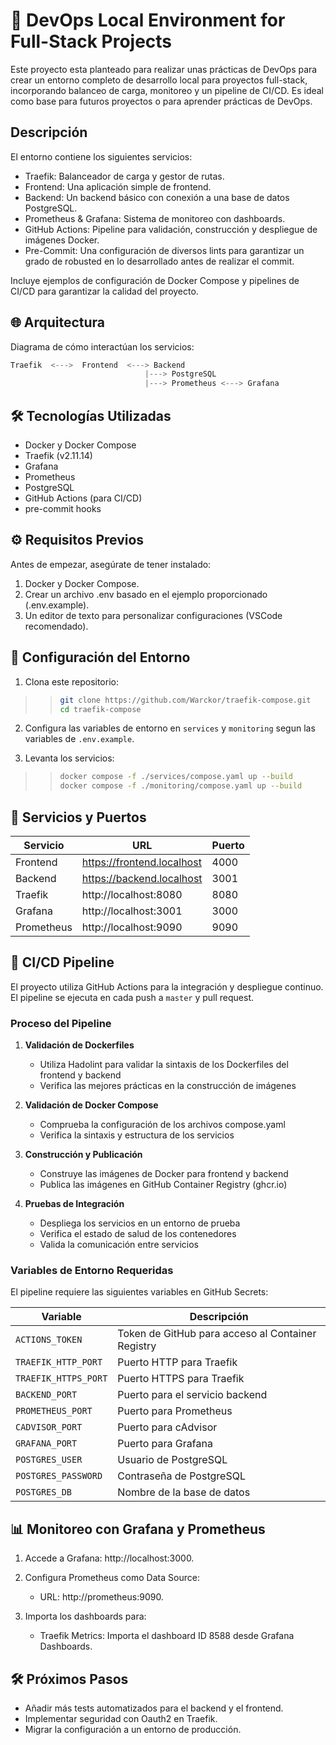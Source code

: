 # 🔧 DevOps Local Environment for Full-Stack Projects

Este proyecto esta planteado para realizar unas prácticas de DevOps para crear un entorno completo de desarrollo local para proyectos full-stack, incorporando balanceo de carga, monitoreo y un pipeline de CI/CD. Es ideal como base para futuros proyectos o para aprender prácticas de DevOps.


## Descripción

El entorno contiene los siguientes servicios:

- Traefik: Balanceador de carga y gestor de rutas.
- Frontend: Una aplicación simple de frontend.
- Backend: Un backend básico con conexión a una base de datos PostgreSQL.
- Prometheus & Grafana: Sistema de monitoreo con dashboards.
- GitHub Actions: Pipeline para validación, construcción y despliegue de imágenes Docker.
- Pre-Commit: Una configuración de diversos lints para garantizar un grado de robusted en lo desarrollado antes de realizar el commit.

Incluye ejemplos de configuración de Docker Compose y pipelines de CI/CD para garantizar la calidad del proyecto.


## 🌐 Arquitectura

Diagrama de cómo interactúan los servicios:

```rust
Traefik  <--->  Frontend  <---> Backend
                              |---> PostgreSQL
                              |---> Prometheus <---> Grafana
```


## 🛠️ Tecnologías Utilizadas

- Docker y Docker Compose
- Traefik (v2.11.14)
- Grafana
- Prometheus
- PostgreSQL
- GitHub Actions (para CI/CD)
- pre-commit hooks


## ⚙️ Requisitos Previos

Antes de empezar, asegúrate de tener instalado:

1. Docker y Docker Compose.
2. Crear un archivo .env basado en el ejemplo proporcionado (.env.example).
3. Un editor de texto para personalizar configuraciones (VSCode recomendado).


## 📂 Configuración del Entorno

1. Clona este repositorio:
>> ```bash
>> git clone https://github.com/Warckor/traefik-compose.git
>> cd traefik-compose
>> ```

2. Configura las variables de entorno en `services` y `monitoring` segun las variables de `.env.example`.

3. Levanta los servicios:
>> ```bash
>> docker compose -f ./services/compose.yaml up --build
>> docker compose -f ./monitoring/compose.yaml up --build
>> ```

## 🚀 Servicios y Puertos
| Servicio   | URL                        | Puerto |
| ---------- | -------------------------- | ------ |
| Frontend   | https://frontend.localhost | 4000   |
| Backend    | https://backend.localhost  | 3001   |
| Traefik    | http://localhost:8080      | 8080   |
| Grafana    | http://localhost:3001      | 3000   |
| Prometheus | http://localhost:9090      | 9090   |


## 🔄 CI/CD Pipeline

El proyecto utiliza GitHub Actions para la integración y despliegue continuo. El pipeline se ejecuta en cada push a `master` y pull request.

### Proceso del Pipeline

1. **Validación de Dockerfiles**
   - Utiliza Hadolint para validar la sintaxis de los Dockerfiles del frontend y backend
   - Verifica las mejores prácticas en la construcción de imágenes

2. **Validación de Docker Compose**
   - Comprueba la configuración de los archivos compose.yaml
   - Verifica la sintaxis y estructura de los servicios

3. **Construcción y Publicación**
   - Construye las imágenes de Docker para frontend y backend
   - Publica las imágenes en GitHub Container Registry (ghcr.io)

4. **Pruebas de Integración**
   - Despliega los servicios en un entorno de prueba
   - Verifica el estado de salud de los contenedores
   - Valida la comunicación entre servicios

### Variables de Entorno Requeridas

El pipeline requiere las siguientes variables en GitHub Secrets:

| Variable             | Descripción                                       |
| -------------------- | ------------------------------------------------- |
| `ACTIONS_TOKEN`      | Token de GitHub para acceso al Container Registry |
| `TRAEFIK_HTTP_PORT`  | Puerto HTTP para Traefik                          |
| `TRAEFIK_HTTPS_PORT` | Puerto HTTPS para Traefik                         |
| `BACKEND_PORT`       | Puerto para el servicio backend                   |
| `PROMETHEUS_PORT`    | Puerto para Prometheus                            |
| `CADVISOR_PORT`      | Puerto para cAdvisor                              |
| `GRAFANA_PORT`       | Puerto para Grafana                               |
| `POSTGRES_USER`      | Usuario de PostgreSQL                             |
| `POSTGRES_PASSWORD`  | Contraseña de PostgreSQL                          |
| `POSTGRES_DB`        | Nombre de la base de datos                        |


## 📊 Monitoreo con Grafana y Prometheus

1. Accede a Grafana: http://localhost:3000.

2. Configura Prometheus como Data Source:
    - URL: http://prometheus:9090.

3. Importa los dashboards para:
    - Traefik Metrics: Importa el dashboard ID 8588 desde Grafana Dashboards.


## 🛠️ Próximos Pasos

- Añadir más tests automatizados para el backend y el frontend.
- Implementar seguridad con Oauth2 en Traefik.
- Migrar la configuración a un entorno de producción.
